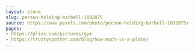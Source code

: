```yaml
---
layout: stock
slug: person-holding-barbell-1092875
source: https://www.pexels.com/photo/person-holding-barbell-1092875/
pages:
- https://plixs.com/pictures/gym
- https://trustyspotter.com/blog/how-much-is-a-plate/
---
```

